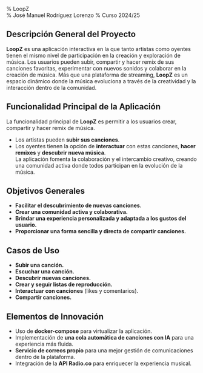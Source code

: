 % LoopZ  
% José Manuel Rodríguez Lorenzo
% Curso 2024/25

## Descripción General del Proyecto

**LoopZ** es una aplicación interactiva en la que tanto artistas como oyentes tienen el mismo nivel de participación en la creación y exploración de música. Los usuarios pueden subir, compartir y hacer remix de sus canciones favoritas, experimentar con nuevos sonidos y colaborar en la creación de música. Más que una plataforma de streaming, **LoopZ** es un espacio dinámico donde la música evoluciona a través de la creatividad y la interacción dentro de la comunidad.

## Funcionalidad Principal de la Aplicación

La funcionalidad principal de **LoopZ** es permitir a los usuarios crear, compartir y hacer remix de música.  
- Los artistas pueden **subir sus canciones**.  
- Los oyentes tienen la opción de **interactuar** con estas canciones, **hacer remixes** y **descubrir nueva música**.  
La aplicación fomenta la colaboración y el intercambio creativo, creando una comunidad activa donde todos participan en la evolución de la música.

## Objetivos Generales

- **Facilitar el descubrimiento de nuevas canciones.**  
- **Crear una comunidad activa y colaborativa.**  
- **Brindar una experiencia personalizada y adaptada a los gustos del usuario.**  
- **Proporcionar una forma sencilla y directa de compartir canciones.**

## Casos de Uso

- **Subir una canción.**  
- **Escuchar una canción.**  
- **Descubrir nuevas canciones.**  
- **Crear y seguir listas de reproducción.**  
- **Interactuar con canciones** (likes y comentarios).  
- **Compartir canciones.**

## Elementos de Innovación

- Uso de **docker-compose** para virtualizar la aplicación.  
- Implementación de **una cola automática de canciones con IA** para una experiencia más fluida.  
- **Servicio de correos propio** para una mejor gestión de comunicaciones dentro de la plataforma.  
- Integración de la **API Radio.co** para enriquecer la experiencia musical.
